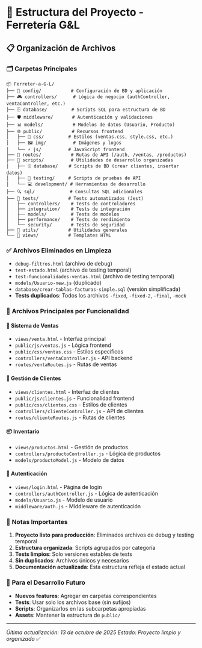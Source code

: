 # 📁 Estructura del Proyecto - Ferretería G&L

## 📋 **Organización de Archivos**

### 🗂️ **Carpetas Principales**

```
📦 Ferreter-a-G-L/
├── 🔧 config/           # Configuración de BD y aplicación
├── 🎮 controllers/      # Lógica de negocio (authController, ventaController, etc.)
├── 🗄️ database/         # Scripts SQL para estructura de BD
├── 🛡️ middleware/       # Autenticación y validaciones
├── 📊 models/           # Modelos de datos (Usuario, Producto)
├── 🌐 public/           # Recursos frontend
│   ├── 📄 css/         # Estilos (ventas.css, style.css, etc.)
│   ├── 🖼️ img/          # Imágenes y logos
│   └── ⚡ js/          # JavaScript frontend
├── 🚀 routes/           # Rutas de API (/auth, /ventas, /productos)
├── 🔧 scripts/          # Utilidades de desarrollo organizadas
│   ├── 🗄️ database/    # Scripts de BD (crear clientes, insertar datos)
│   ├── 🧪 testing/     # Scripts de pruebas de API
│   └── 💻 development/ # Herramientas de desarrollo
├── 🔍 sql/             # Consultas SQL adicionales
├── 🧪 tests/           # Tests automatizados (Jest)
│   ├── controllers/    # Tests de controladores
│   ├── integration/    # Tests de integración
│   ├── models/         # Tests de modelos
│   ├── performance/    # Tests de rendimiento
│   └── security/       # Tests de seguridad
├── 🔧 utils/           # Utilidades generales
└── 🎨 views/           # Templates HTML
```

### ✅ **Archivos Eliminados en Limpieza**

- `debug-filtros.html` (archivo de debug)
- `test-estado.html` (archivo de testing temporal)
- `test-funcionalidades-ventas.html` (archivo de testing temporal)
- `models/Usuario-new.js` (duplicado)
- `database/crear-tablas-facturas-simple.sql` (versión simplificada)
- **Tests duplicados**: Todos los archivos `-fixed`, `-fixed-2`, `-final`, `-mock`

### 🎯 **Archivos Principales por Funcionalidad**

#### 🛒 **Sistema de Ventas**
- `views/venta.html` - Interfaz principal
- `public/js/ventas.js` - Lógica frontend
- `public/css/ventas.css` - Estilos específicos
- `controllers/ventaController.js` - API backend
- `routes/ventaRoutes.js` - Rutas de ventas

#### 👥 **Gestión de Clientes**
- `views/clientes.html` - Interfaz de clientes
- `public/js/clientes.js` - Funcionalidad frontend
- `public/css/clientes.css` - Estilos de clientes
- `controllers/clienteController.js` - API de clientes
- `routes/clienteRoutes.js` - Rutas de clientes

#### 📦 **Inventario**
- `views/productos.html` - Gestión de productos
- `controllers/productoController.js` - Lógica de productos
- `models/productoModel.js` - Modelo de datos

#### 🔐 **Autenticación**
- `views/login.html` - Página de login
- `controllers/authController.js` - Lógica de autenticación
- `models/Usuario.js` - Modelo de usuario
- `middleware/auth.js` - Middleware de autenticación

### 📝 **Notas Importantes**

1. **Proyecto listo para producción**: Eliminados archivos de debug y testing temporal
2. **Estructura organizada**: Scripts agrupados por categoría
3. **Tests limpios**: Solo versiones estables de tests
4. **Sin duplicados**: Archivos únicos y necesarios
5. **Documentación actualizada**: Esta estructura refleja el estado actual

### 🚀 **Para el Desarrollo Futuro**

- **Nuevos features**: Agregar en carpetas correspondientes
- **Tests**: Usar solo los archivos base (sin sufijos)
- **Scripts**: Organizarlos en las subcarpetas apropiadas
- **Assets**: Mantener la estructura de `public/`

---
*Última actualización: 13 de octubre de 2025*
*Estado: Proyecto limpio y organizado* ✅